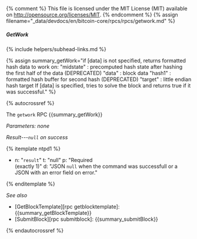 {% comment %}
This file is licensed under the MIT License (MIT) available on
http://opensource.org/licenses/MIT.
{% endcomment %}
{% assign filename="_data/devdocs/en/bitcoin-core/rpcs/rpcs/getwork.md" %}

##### GetWork
{% include helpers/subhead-links.md %}

{% assign summary_getWork="if [data] is not specified, returns formatted hash data to work on:    "midstate" : precomputed hash state after hashing the first half of the data (DEPRECATED)   "data" : block data   "hash1" : formatted hash buffer for second hash (DEPRECATED)   "target" : little endian hash target  If [data] is specified, tries to solve the block and returns true if it was successful." %}

{% autocrossref %}

The `getwork` RPC {{summary_getWork}}

*Parameters: none*

*Result---`null` on success*

{% itemplate ntpd1 %}
- n: "`result`"
  t: "null"
  p: "Required<br>(exactly 1)"
  d: "JSON `null` when the command was successfull or a JSON with an error field on error."

{% enditemplate %}

*See also*

* [GetBlockTemplate][rpc getblocktemplate]: {{summary_getBlockTemplate}}
* [SubmitBlock][rpc submitblock]: {{summary_submitBlock}}

{% endautocrossref %}
